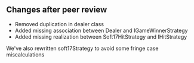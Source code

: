 ## Changes after peer review

* Removed duplication in dealer class
* Added missing association between Dealer and IGameWinnerStrategy
* Added missing realization between Soft17HitStrategy and IHitStrategy

We've also rewritten soft17Strategy to avoid some fringe case miscalculations
